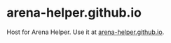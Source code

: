 # arena-helper.github.io
Host for Arena Helper. Use it at [arena-helper.github.io](https://arena-helper.github.io).
